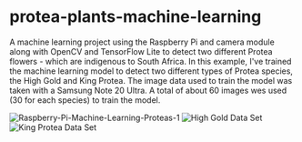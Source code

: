 # protea-plants-machine-learning

A machine learning project using the Raspberry Pi and camera module along with OpenCV and TensorFlow Lite to detect two different Protea flowers - which are indigenous to South Africa. In this example, I've trained the machine learning model to detect two different types of Protea species, the High Gold and King Protea. The image data used to train the model was taken with a Samsung Note 20 Ultra. A total of about 60 images wes used (30 for each species) to train the model.

![Raspberry-Pi-Machine-Learning-Proteas-1](https://github.com/Ruchen101/protea-plants-machine-learning/assets/60179984/b173475f-35de-4c3f-b61f-032528f7e966)
![High Gold Data Set](https://github.com/Ruchen101/protea-plants-machine-learning/assets/60179984/ef20a5ed-780a-46b8-9244-dd0766f4aeae)
![King Protea Data Set](https://github.com/Ruchen101/protea-plants-machine-learning/assets/60179984/9e24747f-2527-4c0d-888f-946776b0ca9a)
